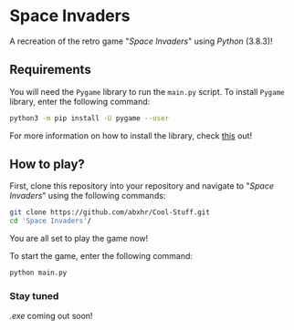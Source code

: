 # Space Invaders

A recreation of the retro game "_Space Invaders_" using _Python_ (3.8.3)!

## Requirements

You will need the ```Pygame``` library to run the ```main.py``` script. To install ```Pygame``` library, enter the following command:

```bash
python3 -m pip install -U pygame --user
```

For more information on how to install the library, check [this](https://www.pygame.org/wiki/GettingStarted) out! 

## How to play?

First, clone this repository into your repository and navigate to "_Space Invaders_" using the following commands:

```bash
git clone https://github.com/abxhr/Cool-Stuff.git
cd 'Space Invaders'/
```

You are all set to play the game now!

To start the game, enter the following command:

```bash
python main.py
```

### Stay tuned
*.exe* coming out soon!
